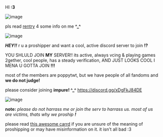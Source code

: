 HI **:3** 

![image](https://github.com/user-attachments/assets/a96bdc8c-5920-47c2-9626-72e42a757a97)

pls read [rentry](https://rentry.co/bloodyburs) 4 some info on me **^_^** 


![image](https://github.com/user-attachments/assets/3787792e-1851-4ba9-9fa3-c88deae5761e)


 ***HEY!!*** r u a proshipper and want a cool, active discord server to join **!?**
 
 YOU SHLULD JOIN **MY** SERVER!!
 its active, always vcing & playing games 2gether, cool people, has a steady verification, AND JUST LOOKS COOL I MENA U GOTTA JOIN **!!!**

 most of the members are poppytwt, but we have people of all fandoms and **we do not judge!**
 
 please consider joining **impure! ^_^**
 https://discord.gg/xDgFkJ84DE

![image](https://github.com/user-attachments/assets/8dbd7aca-9bf9-4ae3-9285-e85e76adb977)


 **note:** *please do not harrass me or join the serv to harrass us. most of us are victims, thats why we proship* ***!***

 please read [this awesome carrd](https://learnaboutproshipping.carrd.co) if you are unsure of the meaning of proshipping or may have misinformation on it. it isn't all bad :3 

